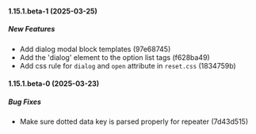 #### 1.15.1.beta-1 (2025-03-25)

##### New Features

*  Add dialog modal block templates (97e68745)
*  Add the 'dialog' element to the option list tags (f628ba49)
*  Add css rule for `dialog` and `open` attribute in `reset.css` (1834759b)

#### 1.15.1.beta-0 (2025-03-23)

##### Bug Fixes

*  Make sure dotted data key is parsed properly for repeater (7d43d515)

